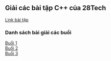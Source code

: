 ## Giải các bài tập C++ của 28Tech
[Link bài tập](https://drive.google.com/drive/folders/1hEFjBBe-KM7ZQNqE0dXOMFygeApnZ5CJ)
### Danh sách bài giải các buổi
[Buổi 1](./buoi_1.md)  
[Buổi 2](./buoi_2.md)  
[Buổi 3](./buoi_3.md)
